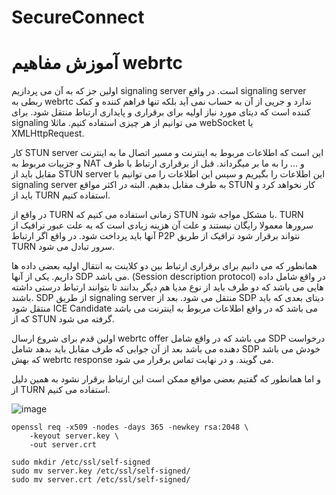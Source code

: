 # SecureConnect

# آموزش مفاهیم webrtc
اولین جز که به آن می پردازیم signaling server است.
در واقع signaling server ربطی به webrtc ندارد و جریی از آن به حساب نمی آید بلکه تنها فراهم کننده و کمک کننده است که دیتای مورد نیاز اولیه برای برقراری و پایداری ارتباط منتقل شود. برای signaling می توانیم از هر چیزی استفاده کنیم. ماثلا webSocket یا XMLHttpRequest.

 کار STUN server این است که اطلاعات مربوط به اینترنت و مسیر اتصال ما به اینترنت و جزییات مربوط به NAT و ... را به ما بر میگرداند. قبل از برقراری ارتباط با طرف مقابل باید از STUN server این اطلاعات را بگیریم و سپس این اطلاعات را می توانیم با signaling server به طرف مقابل بدهیم.
البته در اکثر مواقع STUN کار نخواهد کرد و باید از TURN استفاده کنیم.

در واقع از TURN زمانی استفاده می کنیم که STUN با مشکل مواجه شود. TURN سرورها معمولا رایگان نیستند و علت آن هزینه زیادی است که به علت عبور ترافیک از آنها باید پرداخت شود. در واقع اگر ارتباط P2P نتواند برقرار شود ترافیک از طریق TURN سرور تبادل می شود.

همانطور که می دانیم برای برقراری ارتباط بین دو کلاینت به انتقال اولیه بعضی داده ها داریم. یکی از آنها SDP می باشد. (Session description protocol) در واقع شامل داده هایی می باشد که دو طرف باید از نوع مدیا هم دیگر بدانند تا بتوانند ارتباط درستی داشته باشند. SDP از طریق signaling server منتقل می شود. بعد از SDP دیتای بعدی که باید منتقل شود ICE Candidate می باشد که در واقع اطلاعات مربوط به اینترنت می باشد که از STUN گرفته می شود.


اولین قدم برای شروع ارسال webrtc offer می باشد که در واقع شامل SDP درخواست دهنده می باشد بعد از آن جوابی که طرف مقابل باید بدهد شامل SDP خودش می باشد که بهش webrtc response می گویند. و در نهایت تماس برقرار می شود.

و اما همانطور که گفتیم بعضی مواقع ممکن است این ارتباط برقرار نشود به همین دلیل از TURN استفاده می کنیم.

![image](https://github.com/user-attachments/assets/476ba4be-7d7e-470e-abea-13b35c3a7200)



```
openssl req -x509 -nodes -days 365 -newkey rsa:2048 \
    -keyout server.key \
    -out server.crt
```

```
sudo mkdir /etc/ssl/self-signed
sudo mv server.key /etc/ssl/self-signed/
sudo mv server.crt /etc/ssl/self-signed/
```
